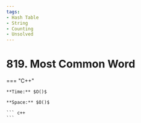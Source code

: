 ```yaml
---
tags:
- Hash Table
- String
- Counting
- Unsolved
---
```



# 819. Most Common Word

=== "C++"

    **Time:** $O()$

    **Space:** $O()$

    ``` c++
    ```